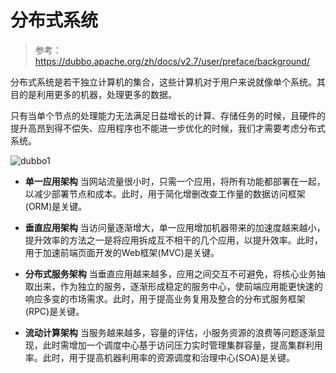 # 分布式系统

> 参考：https://dubbo.apache.org/zh/docs/v2.7/user/preface/background/


分布式系统是若干独立计算机的集合，这些计算机对于用户来说就像单个系统。其目的是利用更多的机器，处理更多的数据。

只有当单个节点的处理能力无法满足日益增长的计算、存储任务的时候，且硬件的提升高昂到得不偿失、应用程序也不能进一步优化的时候，我们才需要考虑分布式系统。



![dubbo1](/blog/distributed/dubbo1.jpg)

- **单一应用架构** 
当网站流量很小时，只需一个应用，将所有功能都部署在一起，以减少部署节点和成本。此时，用于简化增删改查工作量的数据访问框架(ORM)是关键。

- **垂直应用架构**
当访问量逐渐增大，单一应用增加机器带来的加速度越来越小，提升效率的方法之一是将应用拆成互不相干的几个应用，以提升效率。此时，用于加速前端页面开发的Web框架(MVC)是关键。

- **分布式服务架构**
当垂直应用越来越多，应用之间交互不可避免，将核心业务抽取出来，作为独立的服务，逐渐形成稳定的服务中心，使前端应用能更快速的响应多变的市场需求。此时，用于提高业务复用及整合的分布式服务框架(RPC)是关键。

- **流动计算架构**
当服务越来越多，容量的评估，小服务资源的浪费等问题逐渐显现，此时需增加一个调度中心基于访问压力实时管理集群容量，提高集群利用率。此时，用于提高机器利用率的资源调度和治理中心(SOA)是关键。